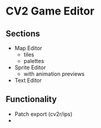 # CV2 Game Editor

## Sections

* Map Editor
    * tiles
    * palettes
* Sprite Editor
    * with animation previews
* Text Editor

## Functionality

* Patch export (cv2r/ips)
* 